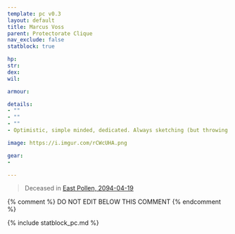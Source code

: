 ```yaml
---
template: pc v0.3
layout: default
title: Marcus Voss
parent: Protectorate Clique
nav_exclude: false
statblock: true

hp: 
str: 
dex: 
wil: 

armour: 

details:
- ""
- ""
- ""
- Optimistic, simple minded, dedicated. Always sketching (but throwing pages away). 25 yo.

image: https://i.imgur.com/rCWcUHA.png

gear:
-

---
```


> Deceased in [East Pollen, 2094-04-19](../../campaigns/ConnectNikopol/ToNikopol3b.md)

{% comment %}
DO NOT EDIT BELOW THIS COMMENT
{% endcomment %}

{% include statblock_pc.md %}
